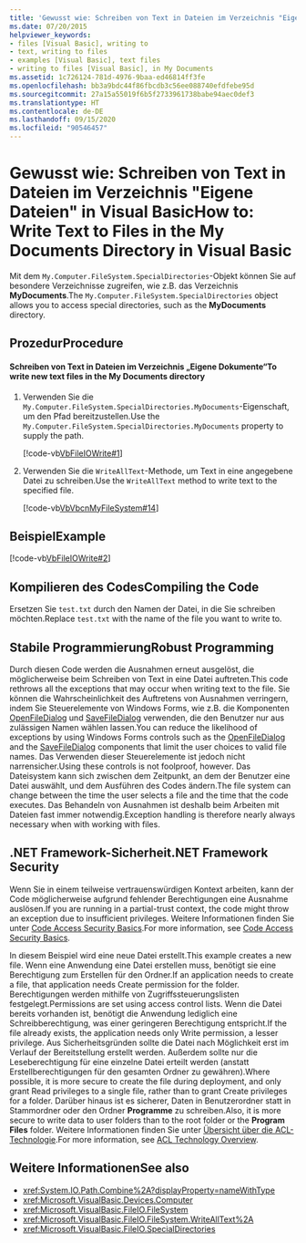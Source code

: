 ```yaml
---
title: 'Gewusst wie: Schreiben von Text in Dateien im Verzeichnis "Eigene Dateien"'
ms.date: 07/20/2015
helpviewer_keywords:
- files [Visual Basic], writing to
- text, writing to files
- examples [Visual Basic], text files
- writing to files [Visual Basic], in My Documents
ms.assetid: 1c726124-781d-4976-9baa-ed46814ff3fe
ms.openlocfilehash: bb3a9bdc44f86fbcdb3c56ee088740efdfebe95d
ms.sourcegitcommit: 27a15a55019f6b5f2733961738babe94aec0def3
ms.translationtype: HT
ms.contentlocale: de-DE
ms.lasthandoff: 09/15/2020
ms.locfileid: "90546457"
---
```

# <a name="how-to-write-text-to-files-in-the-my-documents-directory-in-visual-basic"></a><span data-ttu-id="c7b0f-102">Gewusst wie: Schreiben von Text in Dateien im Verzeichnis "Eigene Dateien" in Visual Basic</span><span class="sxs-lookup"><span data-stu-id="c7b0f-102">How to: Write Text to Files in the My Documents Directory in Visual Basic</span></span>

<span data-ttu-id="c7b0f-103">Mit dem `My.Computer.FileSystem.SpecialDirectories`-Objekt können Sie auf besondere Verzeichnisse zugreifen, wie z.B. das Verzeichnis **MyDocuments**.</span><span class="sxs-lookup"><span data-stu-id="c7b0f-103">The `My.Computer.FileSystem.SpecialDirectories` object allows you to access special directories, such as the **MyDocuments** directory.</span></span>  
  
## <a name="procedure"></a><span data-ttu-id="c7b0f-104">Prozedur</span><span class="sxs-lookup"><span data-stu-id="c7b0f-104">Procedure</span></span>  
  
#### <a name="to-write-new-text-files-in-the-my-documents-directory"></a><span data-ttu-id="c7b0f-105">Schreiben von Text in Dateien im Verzeichnis „Eigene Dokumente“</span><span class="sxs-lookup"><span data-stu-id="c7b0f-105">To write new text files in the My Documents directory</span></span>  
  
1. <span data-ttu-id="c7b0f-106">Verwenden Sie die `My.Computer.FileSystem.SpecialDirectories.MyDocuments`-Eigenschaft, um den Pfad bereitzustellen.</span><span class="sxs-lookup"><span data-stu-id="c7b0f-106">Use the `My.Computer.FileSystem.SpecialDirectories.MyDocuments` property to supply the path.</span></span>  
  
     [!code-vb[VbFileIOWrite#1](~/samples/snippets/visualbasic/VS_Snippets_VBCSharp/VbFileIOWrite/VB/Class1.vb#1)]  
  
2. <span data-ttu-id="c7b0f-107">Verwenden Sie die `WriteAllText`-Methode, um Text in eine angegebene Datei zu schreiben.</span><span class="sxs-lookup"><span data-stu-id="c7b0f-107">Use the `WriteAllText` method to write text to the specified file.</span></span>  
  
     [!code-vb[VbVbcnMyFileSystem#14](~/samples/snippets/visualbasic/VS_Snippets_VBCSharp/VbVbcnMyFileSystem/VB/Class1.vb#14)]  
  
## <a name="example"></a><span data-ttu-id="c7b0f-108">Beispiel</span><span class="sxs-lookup"><span data-stu-id="c7b0f-108">Example</span></span>  

 [!code-vb[VbFileIOWrite#2](~/samples/snippets/visualbasic/VS_Snippets_VBCSharp/VbFileIOWrite/VB/Class1.vb#2)]  
  
## <a name="compiling-the-code"></a><span data-ttu-id="c7b0f-109">Kompilieren des Codes</span><span class="sxs-lookup"><span data-stu-id="c7b0f-109">Compiling the Code</span></span>  

 <span data-ttu-id="c7b0f-110">Ersetzen Sie `test.txt` durch den Namen der Datei, in die Sie schreiben möchten.</span><span class="sxs-lookup"><span data-stu-id="c7b0f-110">Replace `test.txt` with the name of the file you want to write to.</span></span>  
  
## <a name="robust-programming"></a><span data-ttu-id="c7b0f-111">Stabile Programmierung</span><span class="sxs-lookup"><span data-stu-id="c7b0f-111">Robust Programming</span></span>  

 <span data-ttu-id="c7b0f-112">Durch diesen Code werden die Ausnahmen erneut ausgelöst, die möglicherweise beim Schreiben von Text in eine Datei auftreten.</span><span class="sxs-lookup"><span data-stu-id="c7b0f-112">This code rethrows all the exceptions that may occur when writing text to the file.</span></span> <span data-ttu-id="c7b0f-113">Sie können die Wahrscheinlichkeit des Auftretens von Ausnahmen verringern, indem Sie Steuerelemente von Windows Forms, wie z.B. die Komponenten [OpenFileDialog](/dotnet/desktop/winforms/controls/openfiledialog-component-windows-forms) und [SaveFileDialog](/dotnet/desktop/winforms/controls/savefiledialog-component-windows-forms) verwenden, die den Benutzer nur aus zulässigen Namen wählen lassen.</span><span class="sxs-lookup"><span data-stu-id="c7b0f-113">You can reduce the likelihood of exceptions by using Windows Forms controls such as the [OpenFileDialog](/dotnet/desktop/winforms/controls/openfiledialog-component-windows-forms) and the [SaveFileDialog](/dotnet/desktop/winforms/controls/savefiledialog-component-windows-forms) components that limit the user choices to valid file names.</span></span> <span data-ttu-id="c7b0f-114">Das Verwenden dieser Steuerelemente ist jedoch nicht narrensicher.</span><span class="sxs-lookup"><span data-stu-id="c7b0f-114">Using these controls is not foolproof, however.</span></span> <span data-ttu-id="c7b0f-115">Das Dateisystem kann sich zwischen dem Zeitpunkt, an dem der Benutzer eine Datei auswählt, und dem Ausführen des Codes ändern.</span><span class="sxs-lookup"><span data-stu-id="c7b0f-115">The file system can change between the time the user selects a file and the time that the code executes.</span></span> <span data-ttu-id="c7b0f-116">Das Behandeln von Ausnahmen ist deshalb beim Arbeiten mit Dateien fast immer notwendig.</span><span class="sxs-lookup"><span data-stu-id="c7b0f-116">Exception handling is therefore nearly always necessary when with working with files.</span></span>  
  
## <a name="net-framework-security"></a><span data-ttu-id="c7b0f-117">.NET Framework-Sicherheit</span><span class="sxs-lookup"><span data-stu-id="c7b0f-117">.NET Framework Security</span></span>  

 <span data-ttu-id="c7b0f-118">Wenn Sie in einem teilweise vertrauenswürdigen Kontext arbeiten, kann der Code möglicherweise aufgrund fehlender Berechtigungen eine Ausnahme auslösen.</span><span class="sxs-lookup"><span data-stu-id="c7b0f-118">If you are running in a partial-trust context, the code might throw an exception due to insufficient privileges.</span></span> <span data-ttu-id="c7b0f-119">Weitere Informationen finden Sie unter [Code Access Security Basics](../../../../framework/misc/code-access-security-basics.md).</span><span class="sxs-lookup"><span data-stu-id="c7b0f-119">For more information, see [Code Access Security Basics](../../../../framework/misc/code-access-security-basics.md).</span></span>  
  
 <span data-ttu-id="c7b0f-120">In diesem Beispiel wird eine neue Datei erstellt.</span><span class="sxs-lookup"><span data-stu-id="c7b0f-120">This example creates a new file.</span></span> <span data-ttu-id="c7b0f-121">Wenn eine Anwendung eine Datei erstellen muss, benötigt sie eine Berechtigung zum Erstellen für den Ordner.</span><span class="sxs-lookup"><span data-stu-id="c7b0f-121">If an application needs to create a file, that application needs Create permission for the folder.</span></span> <span data-ttu-id="c7b0f-122">Berechtigungen werden mithilfe von Zugriffssteuerungslisten festgelegt.</span><span class="sxs-lookup"><span data-stu-id="c7b0f-122">Permissions are set using access control lists.</span></span> <span data-ttu-id="c7b0f-123">Wenn die Datei bereits vorhanden ist, benötigt die Anwendung lediglich eine Schreibberechtigung, was einer geringeren Berechtigung entspricht.</span><span class="sxs-lookup"><span data-stu-id="c7b0f-123">If the file already exists, the application needs only Write permission, a lesser privilege.</span></span> <span data-ttu-id="c7b0f-124">Aus Sicherheitsgründen sollte die Datei nach Möglichkeit erst im Verlauf der Bereitstellung erstellt werden. Außerdem sollte nur die Leseberechtigung für eine einzelne Datei erteilt werden (anstatt Erstellberechtigungen für den gesamten Ordner zu gewähren).</span><span class="sxs-lookup"><span data-stu-id="c7b0f-124">Where possible, it is more secure to create the file during deployment, and only grant Read privileges to a single file, rather than to grant Create privileges for a folder.</span></span> <span data-ttu-id="c7b0f-125">Darüber hinaus ist es sicherer, Daten in Benutzerordner statt in Stammordner oder den Ordner **Programme** zu schreiben.</span><span class="sxs-lookup"><span data-stu-id="c7b0f-125">Also, it is more secure to write data to user folders than to the root folder or the **Program Files** folder.</span></span> <span data-ttu-id="c7b0f-126">Weitere Informationen finden Sie unter [Übersicht über die ACL-Technologie](/previous-versions/dotnet/netframework-4.0/ms229742(v=vs.100)).</span><span class="sxs-lookup"><span data-stu-id="c7b0f-126">For more information, see [ACL Technology Overview](/previous-versions/dotnet/netframework-4.0/ms229742(v=vs.100)).</span></span>  
  
## <a name="see-also"></a><span data-ttu-id="c7b0f-127">Weitere Informationen</span><span class="sxs-lookup"><span data-stu-id="c7b0f-127">See also</span></span>

- <xref:System.IO.Path.Combine%2A?displayProperty=nameWithType>
- <xref:Microsoft.VisualBasic.Devices.Computer>
- <xref:Microsoft.VisualBasic.FileIO.FileSystem>
- <xref:Microsoft.VisualBasic.FileIO.FileSystem.WriteAllText%2A>
- <xref:Microsoft.VisualBasic.FileIO.SpecialDirectories>
